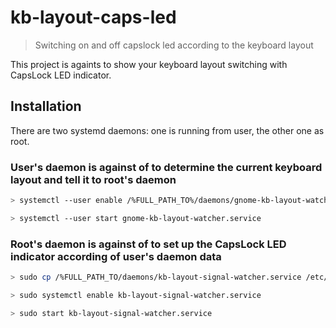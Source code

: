 # kb-layout-caps-led

> Switching on and off capslock led according to the keyboard layout

This project is againts to show your keyboard layout switching with CapsLock LED indicator.

## Installation

There are two systemd daemons: one is running from user, the other one as root.

### User's daemon is against of to determine the current keyboard layout and tell it to root's daemon

```bash
> systemctl --user enable /%FULL_PATH_TO%/daemons/gnome-kb-layout-watcher.service
```

```bash
> systemctl --user start gnome-kb-layout-watcher.service
```

### Root's daemon is against of to set up the CapsLock LED indicator according of user's daemon data

```bash
> sudo cp /%FULL_PATH_TO/daemons/kb-layout-signal-watcher.service /etc/systemd/system/kb-layout-signal-watcher.service
```

```bash
> sudo systemctl enable kb-layout-signal-watcher.service
```

```bash
> sudo start kb-layout-signal-watcher.service
```

